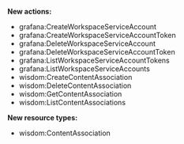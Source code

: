 **New actions:**

- grafana:CreateWorkspaceServiceAccount
- grafana:CreateWorkspaceServiceAccountToken
- grafana:DeleteWorkspaceServiceAccount
- grafana:DeleteWorkspaceServiceAccountToken
- grafana:ListWorkspaceServiceAccountTokens
- grafana:ListWorkspaceServiceAccounts
- wisdom:CreateContentAssociation
- wisdom:DeleteContentAssociation
- wisdom:GetContentAssociation
- wisdom:ListContentAssociations

**New resource types:**

- wisdom:ContentAssociation
